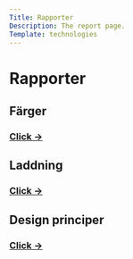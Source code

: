 ```yaml
---
Title: Rapporter
Description: The report page.
Template: technologies
---
```

Rapporter
==========================
<div class="box box-threewide">
<h2>Färger</h2>
<h3><a href="./analysis/01_colors">Click -></a></h3>
</div>

<div class="box box-threewide">
<h2>Laddning</h2>
<h3><a href="./analysis/02_load">Click -></a></h3>
</div>

<div class="box box-threewide">
<h2>Design principer</h2>
<h3><a href="./analysis/03_design_principles">Click -></a></h3>
</div>
